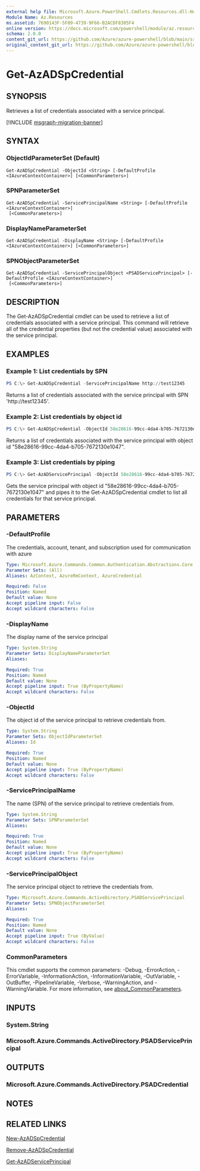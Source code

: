 ```yaml
---
external help file: Microsoft.Azure.PowerShell.Cmdlets.Resources.dll-Help.xml
Module Name: Az.Resources
ms.assetid: 7690143F-5F09-4739-9F66-B2ACDF8305F4
online version: https://docs.microsoft.com/powershell/module/az.resources/get-azadspcredential
schema: 2.0.0
content_git_url: https://github.com/Azure/azure-powershell/blob/main/src/Resources/Resources/help/Get-AzADSpCredential.md
original_content_git_url: https://github.com/Azure/azure-powershell/blob/main/src/Resources/Resources/help/Get-AzADSpCredential.md
---
```


# Get-AzADSpCredential

## SYNOPSIS
Retrieves a list of credentials associated with a service principal.

[!INCLUDE [msgraph-migration-banner](../../includes/msgraph-migration-banner.md)]

## SYNTAX

### ObjectIdParameterSet (Default)
```
Get-AzADSpCredential -ObjectId <String> [-DefaultProfile <IAzureContextContainer>] [<CommonParameters>]
```

### SPNParameterSet
```
Get-AzADSpCredential -ServicePrincipalName <String> [-DefaultProfile <IAzureContextContainer>]
 [<CommonParameters>]
```

### DisplayNameParameterSet
```
Get-AzADSpCredential -DisplayName <String> [-DefaultProfile <IAzureContextContainer>] [<CommonParameters>]
```

### SPNObjectParameterSet
```
Get-AzADSpCredential -ServicePrincipalObject <PSADServicePrincipal> [-DefaultProfile <IAzureContextContainer>]
 [<CommonParameters>]
```

## DESCRIPTION
The Get-AzADSpCredential cmdlet can be used to retrieve a list of credentials associated with a service principal.
This command will retrieve all of the credential properties (but not the credential value) associated with the service principal.

## EXAMPLES

### Example 1: List credentials by SPN

```powershell
PS C:\> Get-AzADSpCredential -ServicePrincipalName http://test12345
```

Returns a list of credentials associated with the service principal with SPN 'http://test12345'.

### Example 2: List credentials by object id

```powershell
PS C:\> Get-AzADSpCredential -ObjectId 58e28616-99cc-4da4-b705-7672130e1047
```

Returns a list of credentials associated with the service principal with object id "58e28616-99cc-4da4-b705-7672130e1047".

### Example 3: List credentials by piping

```powershell
PS C:\> Get-AzADServicePrincipal -ObjectId 58e28616-99cc-4da4-b705-7672130e1047 | Get-AzADSpCredential
```

Gets the service principal with object id "58e28616-99cc-4da4-b705-7672130e1047" and pipes it to the Get-AzADSpCredential cmdlet to list all credentials for that service principal.

## PARAMETERS

### -DefaultProfile
The credentials, account, tenant, and subscription used for communication with azure

```yaml
Type: Microsoft.Azure.Commands.Common.Authentication.Abstractions.Core.IAzureContextContainer
Parameter Sets: (All)
Aliases: AzContext, AzureRmContext, AzureCredential

Required: False
Position: Named
Default value: None
Accept pipeline input: False
Accept wildcard characters: False
```

### -DisplayName
The display name of the service principal

```yaml
Type: System.String
Parameter Sets: DisplayNameParameterSet
Aliases:

Required: True
Position: Named
Default value: None
Accept pipeline input: True (ByPropertyName)
Accept wildcard characters: False
```

### -ObjectId
The object id of the service principal to retrieve credentials from.

```yaml
Type: System.String
Parameter Sets: ObjectIdParameterSet
Aliases: Id

Required: True
Position: Named
Default value: None
Accept pipeline input: True (ByPropertyName)
Accept wildcard characters: False
```

### -ServicePrincipalName
The name (SPN) of the service principal to retrieve credentials from.

```yaml
Type: System.String
Parameter Sets: SPNParameterSet
Aliases:

Required: True
Position: Named
Default value: None
Accept pipeline input: True (ByPropertyName)
Accept wildcard characters: False
```

### -ServicePrincipalObject
The service principal object to retrieve the credentials from.

```yaml
Type: Microsoft.Azure.Commands.ActiveDirectory.PSADServicePrincipal
Parameter Sets: SPNObjectParameterSet
Aliases:

Required: True
Position: Named
Default value: None
Accept pipeline input: True (ByValue)
Accept wildcard characters: False
```

### CommonParameters
This cmdlet supports the common parameters: -Debug, -ErrorAction, -ErrorVariable, -InformationAction, -InformationVariable, -OutVariable, -OutBuffer, -PipelineVariable, -Verbose, -WarningAction, and -WarningVariable. For more information, see [about_CommonParameters](http://go.microsoft.com/fwlink/?LinkID=113216).

## INPUTS

### System.String

### Microsoft.Azure.Commands.ActiveDirectory.PSADServicePrincipal

## OUTPUTS

### Microsoft.Azure.Commands.ActiveDirectory.PSADCredential

## NOTES

## RELATED LINKS

[New-AzADSpCredential](./New-AzADSpCredential.md)

[Remove-AzADSpCredential](./Remove-AzADSpCredential.md)

[Get-AzADServicePrincipal](./Get-AzADServicePrincipal.md)

